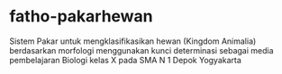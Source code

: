 # fatho-pakarhewan
Sistem Pakar untuk mengklasifikasikan hewan (Kingdom Animalia) berdasarkan morfologi menggunakan kunci determinasi sebagai media pembelajaran Biologi kelas X pada SMA N 1 Depok Yogyakarta
